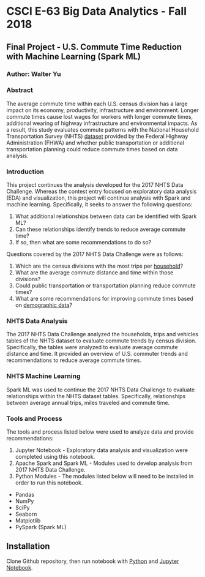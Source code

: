 # CSCI E-63 Big Data Analytics - Fall 2018

## Final Project - U.S. Commute Time Reduction with Machine Learning (Spark ML)

### Author: Walter Yu

### Abstract

The average commute time within each U.S. census division has a large impact on its economy, productivity, infrastructure and environment. Longer commute times cause lost wages for workers with longer commute times, additional wearing of highway infrastructure and environmental impacts. As a result, this study evaluates commute patterns with the National Household Transportation Survey (NHTS) [dataset](https://nhts.ornl.gov/) provided by the Federal Highway Administration (FHWA) and whether public transportation or additional transportation planning could reduce commute times based on data analysis.

### Introduction

This project continues the analysis developed for the 2017 NHTS Data Challenge. Whereas the contest entry focused on exploratory data analysis (EDA) and visualization, this project will continue analysis with Spark and machine learning. Specifically, it seeks to answer the following questions:

1. What additional relationships between data can be identified with Spark ML?
2. Can these relationships identify trends to reduce average commute time?
3. If so, then what are some recommendations to do so?

Questions covered by the 2017 NHTS Data Challenge were as follows:

1. Which are the census divisions with the most trips per [household](https://nhts.ornl.gov/assets/2017UsersGuide.pdf)?
2. What are the average commute distance and time within those divisions?
3. Could public transportation or transportation planning reduce commute times?
4. What are some recommendations for improving commute times based on [demographic data](http://www.city-data.com/)?

### NHTS Data Analysis

The 2017 NHTS Data Challenge analyzed the households, trips and vehicles tables of the NHTS dataset to evaluate commute trends by census division. Specifically, the tables were analyzed to evaluate average commute distance and time. It provided an overview of U.S. commuter trends and recommendations to reduce average commute times.

### NHTS Machine Learning

Spark ML was used to continue the 2017 NHTS Data Challenge to evaluate relationships within the NHTS dataset tables. Specifically, relationships between average annual trips, miles traveled and commute time.

### Tools and Process

The tools and process listed below were used to analyze data and provide recommendations:

1. Jupyter Notebook - Exploratory data analysis and visualization were completed using this notebook.
2. Apache Spark and Spark ML - Modules used to develop analysis from 2017 NHTS Data Challenge.
3. Python Modules - The modules listed below will need to be installed in order to run this notebook.

  * Pandas
  * NumPy
  * SciPy
  * Seaborn
  * Matplotlib
  * PySpark (Spark ML)

## Installation
Clone Github repository, then run notebook with [Python](https://www.python.org/) and [Jupyter Notebook](https://jupyter.org/).

